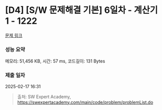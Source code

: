 # [D4] [S/W 문제해결 기본] 6일차 - 계산기1 - 1222 

[문제 링크](https://swexpertacademy.com/main/code/problem/problemDetail.do?contestProbId=AV14mbSaAEwCFAYD) 

### 성능 요약

메모리: 51,456 KB, 시간: 57 ms, 코드길이: 131 Bytes

### 제출 일자

2025-02-17 16:31



> 출처: SW Expert Academy, https://swexpertacademy.com/main/code/problem/problemList.do